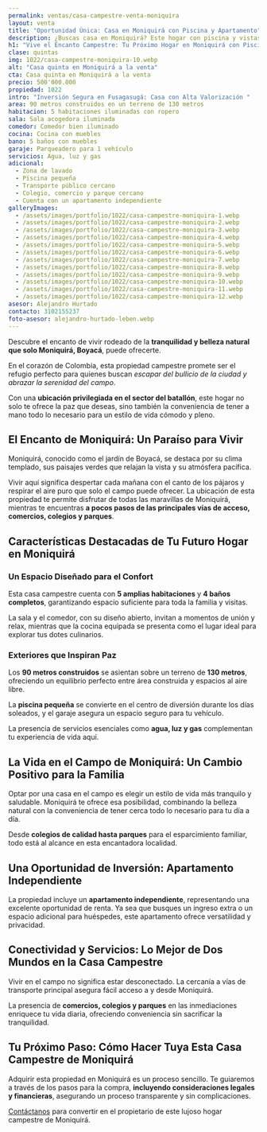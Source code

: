 ```yaml
---
permalink: ventas/casa-campestre-venta-moniquira
layout: venta
title: "Oportunidad Única: Casa en Moniquirá con Piscina y Apartamento"
description: ¿Buscas casa en Moniquirá? Este hogar con piscina y vistas naturales ofrece el estilo de vida que deseas. ¡Agenda tu visita hoy!
h1: "Vive el Encanto Campestre: Tu Próximo Hogar en Moniquirá con Piscina y Apartamento Independiente"
clase: quintas
img: 1022/casa-campestre-moniquira-10.webp
alt: "Casa quinta en Moniquirá a la venta"
cta: Casa quinta en Moniquirá a la venta
precio: 500'000.000
propiedad: 1022
intro: "Inversión Segura en Fusagasugá: Casa con Alta Valorización "
area: 90 metros construidos en un terreno de 130 metros
habitacion: 5 habitaciones iluminadas con ropero
sala: Sala acogedora iluminada
comedor: Comedor bien iluminado
cocina: Cocina con muebles
bano: 5 baños con muebles
garaje: Parqueadero para 1 vehículo
servicios: Agua, luz y gas
adicional:
  - Zona de lavado
  - Piscina pequeña
  - Transporte público cercano
  - Colegio, comercio y parque cercano
  - Cuenta con un apartamento independiente
galleryImages:
  - /assets/images/portfolio/1022/casa-campestre-moniquira-1.webp
  - /assets/images/portfolio/1022/casa-campestre-moniquira-2.webp
  - /assets/images/portfolio/1022/casa-campestre-moniquira-3.webp
  - /assets/images/portfolio/1022/casa-campestre-moniquira-4.webp
  - /assets/images/portfolio/1022/casa-campestre-moniquira-5.webp
  - /assets/images/portfolio/1022/casa-campestre-moniquira-6.webp
  - /assets/images/portfolio/1022/casa-campestre-moniquira-7.webp
  - /assets/images/portfolio/1022/casa-campestre-moniquira-8.webp
  - /assets/images/portfolio/1022/casa-campestre-moniquira-9.webp
  - /assets/images/portfolio/1022/casa-campestre-moniquira-10.webp
  - /assets/images/portfolio/1022/casa-campestre-moniquira-11.webp
  - /assets/images/portfolio/1022/casa-campestre-moniquira-12.webp
asesor: Alejandro Hurtado
contacto: 3102155237
foto-asesor: alejandro-hurtado-leben.webp
---
```

Descubre el encanto de vivir rodeado de la **tranquilidad y belleza natural que solo Moniquirá, Boyacá**, puede ofrecerte.

En el corazón de Colombia, esta propiedad campestre promete ser el refugio perfecto para quienes buscan *escapar del bullicio de la ciudad y abrazar la serenidad del campo*.

Con una **ubicación privilegiada en el sector del batallón**, este hogar no solo te ofrece la paz que deseas, sino también la conveniencia de tener a mano todo lo necesario para un estilo de vida cómodo y pleno.

## El Encanto de Moniquirá: Un Paraíso para Vivir

Moniquirá, conocido como el jardín de Boyacá, se destaca por su clima templado, sus paisajes verdes que relajan la vista y su atmósfera pacífica.

Vivir aquí significa despertar cada mañana con el canto de los pájaros y respirar el aire puro que solo el campo puede ofrecer. La ubicación de esta propiedad te permite disfrutar de todas las maravillas de Moniquirá, mientras te encuentras **a pocos pasos de las principales vías de acceso, comercios, colegios y parques**.

## Características Destacadas de Tu Futuro Hogar en Moniquirá

### Un Espacio Diseñado para el Confort

Esta casa campestre cuenta con **5 amplias habitaciones** y **4 baños completos**, garantizando espacio suficiente para toda la familia y visitas.

La sala y el comedor, con su diseño abierto, invitan a momentos de unión y relax, mientras que la cocina equipada se presenta como el lugar ideal para explorar tus dotes culinarios.

### Exteriores que Inspiran Paz

Los **90 metros construidos** se asientan sobre un terreno de **130 metros**, ofreciendo un equilibrio perfecto entre área construida y espacios al aire libre.

La **piscina pequeña** se convierte en el centro de diversión durante los días soleados, y el garaje asegura un espacio seguro para tu vehículo.

La presencia de servicios esenciales como **agua, luz y gas** complementan tu experiencia de vida aquí.

## La Vida en el Campo de Moniquirá: Un Cambio Positivo para la Familia

Optar por una casa en el campo es elegir un estilo de vida más tranquilo y saludable. Moniquirá te ofrece esa posibilidad, combinando la belleza natural con la conveniencia de tener cerca todo lo necesario para tu día a día.

Desde **colegios de calidad hasta parques** para el esparcimiento familiar, todo está al alcance en esta encantadora localidad.

## Una Oportunidad de Inversión: Apartamento Independiente

La propiedad incluye un **apartamento independiente**, representando una excelente oportunidad de renta. Ya sea que busques un ingreso extra o un espacio adicional para huéspedes, este apartamento ofrece versatilidad y privacidad.

## Conectividad y Servicios: Lo Mejor de Dos Mundos en la Casa Campestre

Vivir en el campo no significa estar desconectado. La cercanía a vías de transporte principal asegura fácil acceso a y desde Moniquirá.

La presencia de **comercios, colegios y parques** en las inmediaciones enriquece tu vida diaria, ofreciendo conveniencia sin sacrificar la tranquilidad.

## Tu Próximo Paso: Cómo Hacer Tuya Esta Casa Campestre de Moniquirá

Adquirir esta propiedad en Moniquirá es un proceso sencillo. Te guiaremos a través de los pasos para la compra, **incluyendo consideraciones legales y financieras**, asegurando un proceso transparente y sin complicaciones.

[Contáctanos](#asesor) para convertir en el propietario de este lujoso hogar campestre de Moniquirá.
